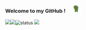 ###  Welcome to my GitHub !　<img alt="GIF" src="https://github.com/suzusou/suzusou/blob/main/pepefrg-4.gif" width="7%" />

<a href="https://github.com/anuraghazra/github-readme-stats">
  <img align="left" src="https://github-readme-stats.vercel.app/api?username=suzusou&count_private=true&show_icons=true&theme=dark" />
</a>

<a href="https://github.com/anuraghazra/github-readme-stats">
  <img align="left" src="https://github-readme-stats.vercel.app/api/top-langs/?username=suzusou&theme=dark" />
</a>

<img alt="status" src="https://github-profile-summary-cards.vercel.app/api/cards/profile-details?username=suzusou&theme=dark" />

 <img src="https://komarev.com/ghpvc/?username=suzusou&color=lightgrey"/>
